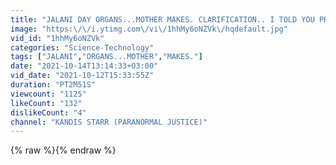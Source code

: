 ```yaml
---
title: "JALANI DAY ORGANS...MOTHER MAKES. CLARIFICATION.. I TOLD YOU PRECISELY THIS!"
image: "https:\/\/i.ytimg.com\/vi\/1hhMy6oNZVk\/hqdefault.jpg"
vid_id: "1hhMy6oNZVk"
categories: "Science-Technology"
tags: ["JALANI","ORGANS...MOTHER","MAKES."]
date: "2021-10-14T13:14:33+03:00"
vid_date: "2021-10-12T15:33:55Z"
duration: "PT2M51S"
viewcount: "1125"
likeCount: "132"
dislikeCount: "4"
channel: "KANDIS STARR (PARANORMAL JUSTICE)"
---
```

{% raw %}{% endraw %}
